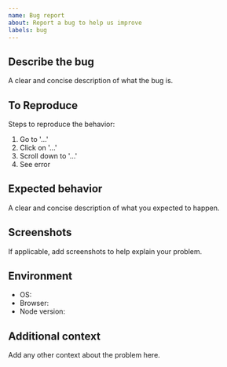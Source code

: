 ```yaml
---
name: Bug report
about: Report a bug to help us improve
labels: bug
---
```


## Describe the bug

A clear and concise description of what the bug is.

## To Reproduce

Steps to reproduce the behavior:
1. Go to '...'
2. Click on '...'
3. Scroll down to '...'
4. See error

## Expected behavior

A clear and concise description of what you expected to happen.

## Screenshots

If applicable, add screenshots to help explain your problem.

## Environment
- OS:
- Browser:
- Node version:

## Additional context
Add any other context about the problem here.
